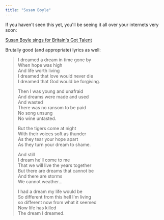```yaml
---
title: "Susan Boyle"
---
```

<p>If you haven't seen this yet, you'll be seeing it all over your internets very soon:</p>
<p><a href="https://www.youtube.com/watch?v=9lp0IWv8QZY">Susan Boyle sings for Britain's Got Talent</a></p>
<p>Brutally good (and appropriate) lyrics as well:</p>
<blockquote><p>I dreamed a dream in time gone by<br />
When hope was high<br />
And life worth living<br />
I dreamed that love would never die<br />
I dreamed that God would be forgiving.</p>
<p>Then I was young and unafraid<br />
And dreams were made and used<br />
And wasted<br />
There was no ransom to be paid<br />
No song unsung<br />
No wine untasted.</p>
<p>But the tigers come at night<br />
With their voices soft as thunder<br />
As they tear your hope apart<br />
As they turn your dream to shame.</p>
<p>And still<br />
I dream he'll come to me<br />
That we will live the years together<br />
But there are dreams that cannot be<br />
And there are storms<br />
We cannot weather...</p>
<p>I had a dream my life would be<br />
So different from this hell I'm living<br />
so different now from what it seemed<br />
Now life has killed<br />
The dream I dreamed.</p></blockquote>
